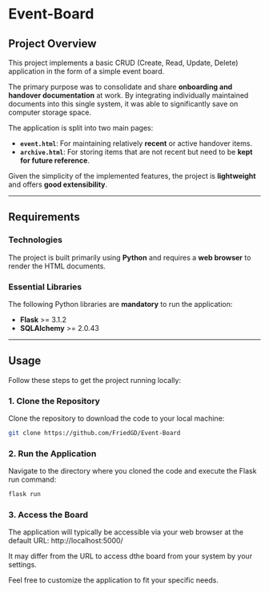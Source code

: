 # Event-Board

## Project Overview

This project implements a basic CRUD (Create, Read, Update, Delete) application in the form of a simple event board.

The primary purpose was to consolidate and share **onboarding and handover documentation** at work. By integrating individually maintained documents into this single system, it was able to significantly save on computer storage space.

The application is split into two main pages:
* **`event.html`**: For maintaining relatively **recent** or active handover items.
* **`archive.html`**: For storing items that are not recent but need to be **kept for future reference**.

Given the simplicity of the implemented features, the project is **lightweight** and offers **good extensibility**.

---

## Requirements

### Technologies
The project is built primarily using **Python** and requires a **web browser** to render the HTML documents.

### Essential Libraries
The following Python libraries are **mandatory** to run the application:
* **Flask** >= 3.1.2
* **SQLAlchemy** >= 2.0.43

---

## Usage

Follow these steps to get the project running locally:

### 1. Clone the Repository
Clone the repository to download the code to your local machine:
```bash
git clone https://github.com/FriedGD/Event-Board
```
### 2. Run the Application
Navigate to the directory where you cloned the code and execute the Flask run command:
```bash
flask run
```
### 3. Access the Board
The application will typically be accessible via your web browser at the default URL: http://localhost:5000/

It may differ from the URL to access dthe board from your system by your settings. 

Feel free to customize the application to fit your specific needs.